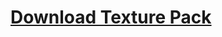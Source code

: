 <h1 style="align: center;"> <a href="https://github.com/Thing34872/minecraft-texture-pack/raw/main/God%20Pack.zip">Download Texture Pack</a></h1>
